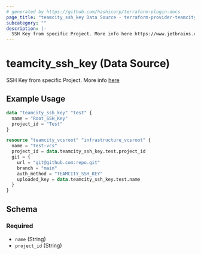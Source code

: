 ```yaml
---
# generated by https://github.com/hashicorp/terraform-plugin-docs
page_title: "teamcity_ssh_key Data Source - terraform-provider-teamcity"
subcategory: ""
description: |-
  SSH Key from specific Project. More info here https://www.jetbrains.com/help/teamcity/ssh-keys-management.html
---
```


# teamcity_ssh_key (Data Source)

SSH Key from specific Project. More info [here](https://www.jetbrains.com/help/teamcity/ssh-keys-management.html)


## Example Usage

```terraform
data "teamcity_ssh_key" "test" {
  name = "Root_SSH_Key"
  project_id = "Test"
}

resource "teamcity_vcsroot" "infrastructure_vcsroot" {
  name = "test-vcs"
  project_id = data.teamcity_ssh_key.test.project_id
  git = {
    url = "git@github.com:repo.git"
    branch = "main"
    auth_method = "TEAMCITY_SSH_KEY"
    uploaded_key = data.teamcity_ssh_key.test.name
  }
}
```

## Schema

### Required

- `name` (String)
- `project_id` (String)
